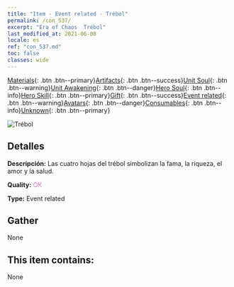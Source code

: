 ```yaml
---
title: "Item - Event related - Trébol"
permalink: /con_537/
excerpt: "Era of Chaos  Trébol"
last_modified_at: 2021-06-08
locale: es
ref: "con_537.md"
toc: false
classes: wide
---
```

 [Materials](/ItemsES/){: .btn .btn--primary}[Artifacts](/ItemsES/Artifacts/){: .btn .btn--success}[Unit Soul](/ItemsES/UnitSoul/){: .btn .btn--warning}[Unit Awakening](/ItemsES/UnitAwakening/){: .btn .btn--danger}[Hero Soul](/ItemsES/HeroSoul/){: .btn .btn--info}[Hero Skill](/ItemsES/HeroSkill/){: .btn .btn--primary}[Gift](/ItemsES/Gift/){: .btn .btn--success}[Event related](/ItemsES/Events/){: .btn .btn--warning}[Avatars](/ItemsES/Avatars/){: .btn .btn--danger}[Consumables](/ItemsES/Consumables/){: .btn .btn--info}[Unknown](/ItemsES/Unknown/){: .btn .btn--primary}

 ![Trébol](/images/t/i_10023.png)

## Detalles
 **Descripción:** Las cuatro hojas del trébol simbolizan la fama, la riqueza, el amor y la salud.

 **Quality:** <span style="color: #DA70D6">OK</span>

 **Type:** Event related

## Gather

  None

## This item contains:

  None

